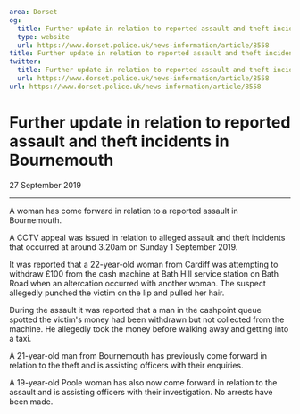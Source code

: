 ```yaml
area: Dorset
og:
  title: Further update in relation to reported assault and theft incidents in Bournemouth
  type: website
  url: https://www.dorset.police.uk/news-information/article/8558
title: Further update in relation to reported assault and theft incidents in Bournemouth |
twitter:
  title: Further update in relation to reported assault and theft incidents in Bournemouth
  url: https://www.dorset.police.uk/news-information/article/8558
url: https://www.dorset.police.uk/news-information/article/8558
```

# Further update in relation to reported assault and theft incidents in Bournemouth

27 September 2019

* * *

A woman has come forward in relation to a reported assault in Bournemouth.

A CCTV appeal was issued in relation to alleged assault and theft incidents that occurred at around 3.20am on Sunday 1 September 2019.

It was reported that a 22-year-old woman from Cardiff was attempting to withdraw £100 from the cash machine at Bath Hill service station on Bath Road when an altercation occurred with another woman. The suspect allegedly punched the victim on the lip and pulled her hair.

During the assault it was reported that a man in the cashpoint queue spotted the victim's money had been withdrawn but not collected from the machine. He allegedly took the money before walking away and getting into a taxi.

A 21-year-old man from Bournemouth has previously come forward in relation to the theft and is assisting officers with their enquiries.

A 19-year-old Poole woman has also now come forward in relation to the assault and is assisting officers with their investigation. No arrests have been made.
